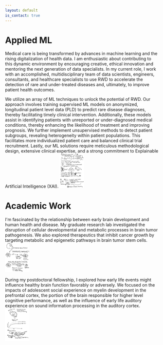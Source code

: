 ```yaml
---
layout: default
is_contact: true
---
```


# Applied ML
Medical care is being transformed by advances in machine learning and the rising digitalization of health data. I am enthusiastic about contributing to this dynamic environment by encouraging creative, ethical innovation and mentoring the next generation of data specialists. In my current role, I work with an accomplished, multidisciplinary team of data scientists, engineers, consultants, and healthcare specialists to use RWD to accelerate the detection of rare and under-treated diseases and, ultimately, to improve patient health outcomes.

We utilize an array of ML techniques to unlock the potential of RWD. Our approach involves training supervised ML models on anonymized, longitudinal patient level data (PLD) to predict rare disease diagnoses, thereby facilitating timely clinical intervention. Additionally, these models assist in identifying patients with unreported or under-diagnosed medical conditions, thereby enhancing the likelihood of treatment and improving prognosis. We further implement unsupervised methods to detect patient subgroups, revealing heterogeneity within patient populations. This facilitates more individualized patient care and balanced clinical trial recruitment. Lastly, our ML solutions require meticulous methodological design, extensive clinical expertise, and a strong commitment to Explainable Artificial Intelligence (XAI).
<img class="ml-picture" src="ml.jpg" width="80"/>

# Academic Work
I'm fascinated by the relationship between early brain development and human health and disease. My graduate research lab investigated the disruption of cellular developmental and metabolic processes in brain tumor pathogenesis. We also explored therapeutics that inhibit cancer growth by targeting metabolic and epigenetic pathways in brain tumor stem cells.
<img class="bcsc-picture" src="csc.jpg" width="80"/>

During my postdoctoral fellowship, I explored how early life events might influence healthy brain function favorably or adversely. We focused on the impacts of adolescent social experience on myelin development in the prefrontal cortex, the portion of the brain responsible for higher level cognitive performance, as well as the influence of early life auditory experience on sound information processing in the auditory cortex.
<img class="myelin-picture" src="myelin.jpg" width="80"/>





